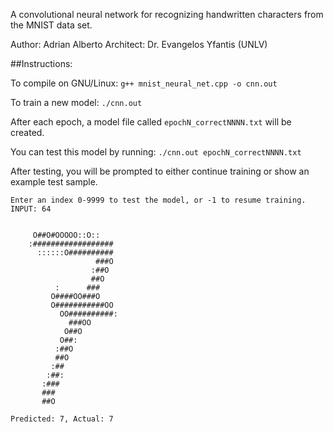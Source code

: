 A convolutional neural network for recognizing handwritten characters from the MNIST data set.

Author: Adrian Alberto
Architect: Dr. Evangelos Yfantis (UNLV)

##Instructions:

To compile on GNU/Linux:
`g++ mnist_neural_net.cpp -o cnn.out`

To train a new model:
`./cnn.out`

After each epoch, a model file called `epochN_correctNNNN.txt` will be created.

You can test this model by running:
`./cnn.out epochN_correctNNNN.txt`

After testing, you will be prompted to either continue training or show an example test sample.

```
Enter an index 0-9999 to test the model, or -1 to resume training.
INPUT: 64


     O##O#OOOOO::O::
    :##################
      ::::::O##########
                   ###O
                  :##O
                  ##O
          :      ###
         O####OO###O
         O###########OO
           OO##########:
             ###OO
            O##O
           O##:
          :##O
          ##O
         :##
        :##:
       :###
       ###
       ##O

Predicted: 7, Actual: 7
```